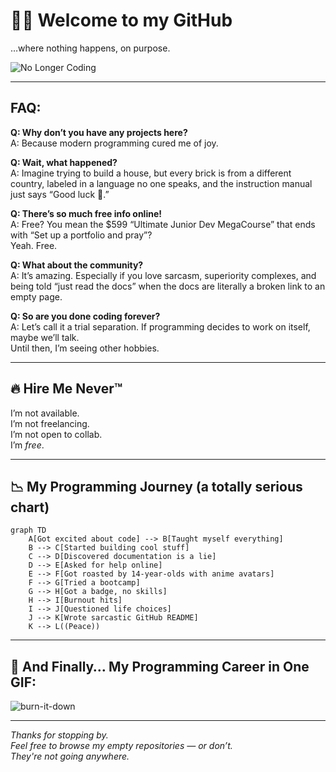 # 🧑‍🚀 Welcome to my GitHub

…where nothing happens, on purpose.

![No Longer Coding](https://img.shields.io/badge/status-retired-inactive?style=flat-square&color=red)

---

## FAQ:

**Q: Why don’t you have any projects here?**  
A: Because modern programming cured me of joy.

**Q: Wait, what happened?**  
A: Imagine trying to build a house, but every brick is from a different country, labeled in a language no one speaks, and the instruction manual just says “Good luck 💅.”

**Q: There’s so much free info online!**  
A: Free? You mean the $599 “Ultimate Junior Dev MegaCourse” that ends with “Set up a portfolio and pray”?  
Yeah. Free.

**Q: What about the community?**  
A: It’s amazing. Especially if you love sarcasm, superiority complexes, and being told “just read the docs” when the docs are literally a broken link to an empty page.

**Q: So are you done coding forever?**  
A: Let’s call it a trial separation. If programming decides to work on itself, maybe we’ll talk.  
Until then, I’m seeing other hobbies.

---

## 🔥 Hire Me Never™

I’m not available.  
I’m not freelancing.  
I’m not open to collab.  
I’m *free*.

---

## 📉 My Programming Journey (a totally serious chart)

```mermaid
graph TD
    A[Got excited about code] --> B[Taught myself everything]
    B --> C[Started building cool stuff]
    C --> D[Discovered documentation is a lie]
    D --> E[Asked for help online]
    E --> F[Got roasted by 14-year-olds with anime avatars]
    F --> G[Tried a bootcamp]
    G --> H[Got a badge, no skills]
    H --> I[Burnout hits]
    I --> J[Questioned life choices]
    J --> K[Wrote sarcastic GitHub README]
    K --> L((Peace))
```

---

## 🎁 And Finally… My Programming Career in One GIF:

![burn-it-down](https://media.giphy.com/media/v1.Y2lkPTc5MGI3NjExcHE4emFrYXJxNThzdzR0dmZxd3RkZDY2YzZ5em5qazRkbGlnYmFvZSZlcD12MV9naWZzX3NlYXJjaCZjdD1n/3ohzdQ1IynzclJldUQ/giphy.gif)

---

*Thanks for stopping by.  
Feel free to browse my empty repositories — or don’t.  
They're not going anywhere.*
